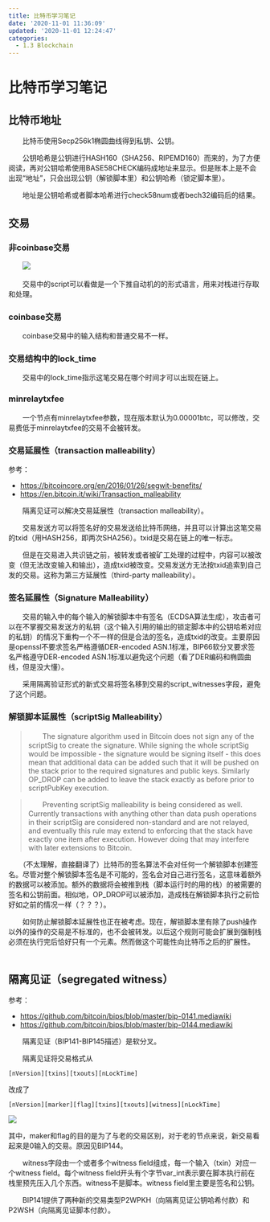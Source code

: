 ```yaml
---
title: 比特币学习笔记
date: '2020-11-01 11:36:09'
updated: '2020-11-01 12:24:47'
categories:
  - 1.3 Blockchain
---
```

# 比特币学习笔记

## 比特币地址

　　比特币使用Secp256k1椭圆曲线得到私钥、公钥。

　　公钥哈希是公钥进行HASH160（SHA256、RIPEMD160）而来的，为了方便阅读，再对公钥哈希使用BASE58CHECK编码成地址来显示。但是账本上是不会出现“地址”，只会出现公钥（解锁脚本里）和公钥哈希（锁定脚本里）。

　　地址是公钥哈希或者脚本哈希进行check58num或者bech32编码后的结果。

## 交易

### 非coinbase交易

　　![](https://raw.githubusercontent.com/furrybear/res/master/img/20190302101425.png)

　　交易中的script可以看做是一个下推自动机的的形式语言，用来对栈进行存取和处理。

### coinbase交易

　　coinbase交易中的输入结构和普通交易不一样。

### 交易结构中的lock_time

　　交易中的lock_time指示这笔交易在哪个时间才可以出现在链上。

### minrelaytxfee

　　一个节点有minrelaytxfee参数，现在版本默认为0.00001btc，可以修改，交易费低于minrelaytxfee的交易不会被转发。

### 交易延展性（transaction malleability）

参考：

- <https://bitcoincore.org/en/2016/01/26/segwit-benefits/> 
- <https://en.bitcoin.it/wiki/Transaction_malleability>


　　隔离见证可以解决交易延展性（transaction malleability）。

　　交易发送方可以将签名好的交易发送给比特币网络，并且可以计算出这笔交易的txid（用HASH256，即两次SHA256）。txid是交易在链上的唯一标志。

　　但是在交易进入共识链之前，被转发或者被矿工处理的过程中，内容可以被改变（但无法改变输入和输出），造成txid被改变。交易发送方无法按txid追索到自己发的交易。这称为第三方延展性（third-party malleability）。

### 签名延展性（Signature Malleability）

　　交易的输入中的每个输入的解锁脚本中有签名（ECDSA算法生成），攻击者可以在不掌握交易发送方的私钥（这个输入引用的输出的锁定脚本中的公钥哈希对应的私钥）的情况下重构一个不一样的但是合法的签名，造成txid的改变。主要原因是openssl不要求签名严格遵循DER-encoded ASN.1标准，BIP66软分叉要求签名严格遵守DER-encoded ASN.1标准以避免这个问题（看了DER编码和椭圆曲线，但是没大懂）。

　　采用隔离验证形式的新式交易将签名移到交易的script_witnesses字段，避免了这个问题。

### 解锁脚本延展性（scriptSig Malleability）

> 　　The signature algorithm used in Bitcoin does not sign any of the scriptSig to create the signature. While signing the whole scriptSig would be impossible - the signature would be signing itself - this does mean that additional data can be added such that it will be pushed on the stack prior to the required signatures and public keys. Similarly OP_DROP can be added to leave the stack exactly as before prior to scriptPubKey execution.

> 　　Preventing scriptSig malleability is being considered as well. Currently transactions with anything other than data push operations in their scriptSig are considered non-standard and are not relayed, and eventually this rule may extend to enforcing that the stack have exactly one item after execution. However doing that may interfere with later extensions to Bitcoin.

　　（不太理解，直接翻译了）比特币的签名算法不会对任何一个解锁脚本创建签名。尽管对整个解锁脚本签名是不可能的，签名会对自己进行签名，这意味着额外的数据可以被添加。额外的数据将会被推到栈（脚本运行时的用的栈）的被需要的签名和公钥前面。相似地，OP_DROP可以被添加，造成栈在解锁脚本执行之前恰好如之前的情况一样（？？？）。

　　如何防止解锁脚本延展性也正在被考虑。现在，解锁脚本里有除了push操作以外的操作的交易是不标准的，也不会被转发。以后这个规则可能会扩展到强制栈必须在执行完后恰好只有一个元素。然而做这个可能性向比特币之后的扩展性。
　　
## 隔离见证（segregated witness）

参考：
- <https://github.com/bitcoin/bips/blob/master/bip-0141.mediawiki>
- <https://github.com/bitcoin/bips/blob/master/bip-0144.mediawiki>

　　隔离见证（BIP141-BIP145描述）是软分叉。

　　隔离见证将交易格式从

```
[nVersion][txins][txouts][nLockTime]
```

改成了

```
[nVersion][marker][flag][txins][txouts][witness][nLockTime]
```

![](https://raw.githubusercontent.com/furrybear/res/master/img/20190302101503.png)

其中，maker和flag的目的是为了与老的交易区别，对于老的节点来说，新交易看起来是0输入的交易。原因见BIP144。

　　witness字段由一个或者多个witness field组成，每一个输入（txin）对应一个witness field。每个witness field开头有个字节var_int表示要在脚本执行前在栈里预先压入几个东西。witness不是脚本。witness field里主要是签名和公钥。

　　BIP141提供了两种新的交易类型P2WPKH（向隔离见证公钥哈希付款）和P2WSH（向隔离见证脚本付款）。
